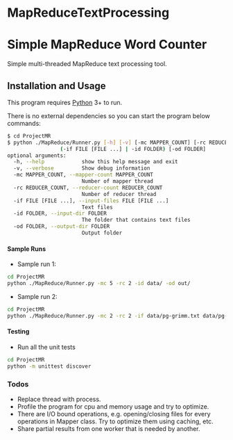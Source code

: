 # MapReduceTextProcessing
# Simple MapReduce Word Counter

Simple multi-threaded MapReduce text processing tool.


## Installation and Usage

This program requires [Python](https://python.org) 3+  to run.

There is no external dependencies so you can start the program below commands:

```sh
$ cd ProjectMR
$ python ./MapReduce/Runner.py [-h] [-v] [-mc MAPPER_COUNT] [-rc REDUCER_COUNT]
                 (-if FILE [FILE ...] | -id FOLDER) [-od FOLDER]
optional arguments:
  -h, --help            show this help message and exit
  -v, --verbose         Show debug information
  -mc MAPPER_COUNT, --mapper-count MAPPER_COUNT
                        Number of mapper thread
  -rc REDUCER_COUNT, --reducer-count REDUCER_COUNT
                        Number of reducer thread
  -if FILE [FILE ...], --input-files FILE [FILE ...]
                        Text files
  -id FOLDER, --input-dir FOLDER
                        The folder that contains text files
  -od FOLDER, --output-dir FOLDER
                        Output folder
```
#### Sample Runs
- Sample run 1:
```sh
cd ProjectMR
python ./MapReduce/Runner.py -mc 5 -rc 2 -id data/ -od out/
```
- Sample run 2:
```sh
cd ProjectMR
python ./MapReduce/Runner.py -mc 2 -rc 2 -if data/pg-grimm.txt data/pg-frankenstein.txt data/pg-being_ernest.txt -od out/
```

#### Testing
- Run all the unit tests
```sh
cd ProjectMR
python -m unittest discover
```

### Todos
- Replace thread with process.
- Profile the program for cpu and memory usage and try to optimize.
- There are I/O bound operations, e.g. opening/closing files for every operations in Mapper class. Try to optimize them using caching, etc.
- Share partial results from one worker that is needed by another.